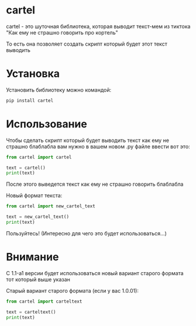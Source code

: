 # cartel
cartel - это шуточная библиотека, которая выводит текст-мем из тиктока "Как ему не страшно говорить про кортель"

То есть она позволяет создать скрипт который будет этот текст выводить 
# Установка
Установить библиотеку можно командой:
```python
pip install cartel
```
# Использование
Чтобы сделать скрипт который будет выводить текст как ему не страшно блаблабла вам нужно в вашем новом .py файле ввести вот это:
```python
from cartel import cartel

text = cartel()
print(text)
```
После этого выведется текст как ему не страшно говорить блаблабла 

Новый формат текста:
```python
from cartel import new_cartel_text

text = new_cartel_text()
print(text)
```

Пользуйтесь! (Интересно для чего это будет использоваться...)

# Внимание 
С 1.1-a1 версии будет использоваться новый вариант старого формата тот который выше указан

Старый вариант старого формата (если у вас 1.0.01):
```python
from cartel import carteltext

text = carteltext()
print(text)
```
